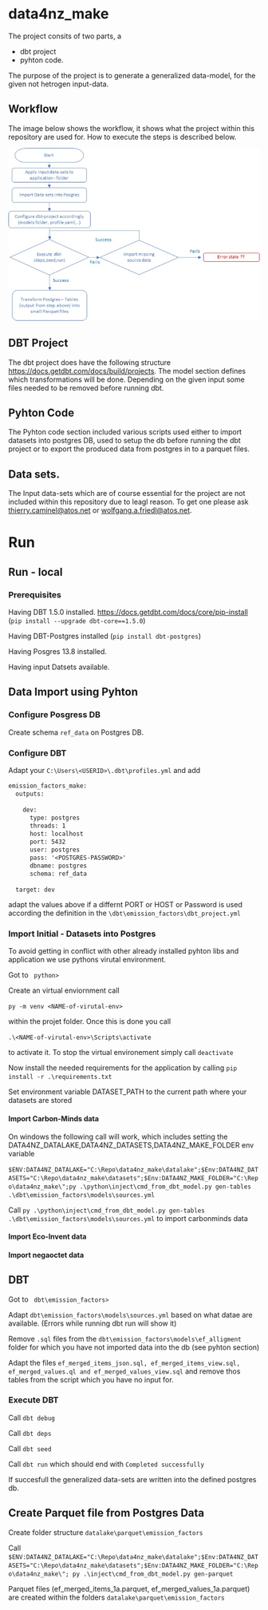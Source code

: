 # data4nz_make

The project consits of two parts, a
- dbt project
- pyhton code.

The purpose of the project is to generate a generalized data-model, for the given not hetrogen input-data. 

## Workflow

The image below shows the workflow, it shows what the project within this repository are used for.
How to execute the steps is described below.

![Worfklow](workflowdata4zmake.jpg?raw=true "Title")



## DBT Project

The dbt project does have the following structure https://docs.getdbt.com/docs/build/projects.  The model section defines which transformations will be done.
Depending on the given input some files needed to be removed before running dbt.

## Pyhton Code

The Pyhton code section included various scripts used either to import datasets into postgres DB, used to setup the db before running the dbt project or to
export the produced data from postgres in to a parquet files.

## Data sets.

The Input data-sets which are of course essential for the project are not included within this repository due to leagl reason. To get one please ask
thierry.caminel@atos.net or wolfgang.a.friedl@atos.net.

# Run

## Run - local

### Prerequisites


Having DBT 1.5.0 installed. https://docs.getdbt.com/docs/core/pip-install (`pip install --upgrade dbt-core==1.5.0`)

Having DBT-Postgres installed (`pip install dbt-postgres`)

Having Posgres 13.8 installed.

Having input Datsets available.


## Data Import using Pyhton

### Configure Posgress DB

Create schema `ref_data` on Postgres DB.

### Configure DBT

Adapt your `C:\Users\<USERID>\.dbt\profiles.yml` and add

```
emission_factors_make:  
  outputs:
  
    dev:
      type: postgres
      threads: 1
      host: localhost
      port: 5432
      user: postgres
      pass: '<POSTGRES-PASSWORD>'
      dbname: postgres
      schema: ref_data
      
  target: dev
 ```
adapt the values above if a differnt PORT or HOST or Password is used according the definition in the `\dbt\emission_factors\dbt_project.yml`

### Import Initial - Datasets into Postgres

To avoid getting in conflict with other already installed pyhton libs and application we use pythons virutal environment.

Got to ` python>`

Create an virtual enviornment call

`py -m venv <NAME-of-virutal-env>`

within the projet folder. Once this is done you call

`.\<NAME-of-virutal-env>\Scripts\activate`

to activate it. To stop the virtual environement simply call `deactivate`

Now install the needed requirements for the application by calling 
`pip install -r .\requirements.txt`

Set environment variable DATASET_PATH to the current path where your datasets are stored


#### Import Carbon-Minds data

On windows the following call will work, which includes setting the DATA4NZ_DATALAKE,DATA4NZ_DATASETS,DATA4NZ_MAKE_FOLDER env variable 

`$ENV:DATA4NZ_DATALAKE="C:\Repo\data4nz_make\datalake";$Env:DATA4NZ_DATASETS="C:\Repo\data4nz_make\datasets";$Env:DATA4NZ_MAKE_FOLDER="C:\Repo\data4nz_make\";py .\python\inject\cmd_from_dbt_model.py gen-tables .\dbt\emission_factors\models\sources.yml`

Call `py .\python\inject\cmd_from_dbt_model.py gen-tables .\dbt\emission_factors\models\sources.yml`   to import carbonminds data

#### Import Eco-Invent data


#### Import negaoctet data


## DBT 

Got to ` dbt\emission_factors>`

Adapt `dbt\emission_factors\models\sources.yml` based on what datae are available. (Errors while running dbt run will show it)

Remove `.sql` files from the `dbt\emission_factors\models\ef_alligment` folder for which you have not imported data into the db (see pyhton section)

Adapt the files `ef_merged_items_json.sql, ef_merged_items_view.sql, ef_merged_values.ql and ef_merged_values_view.sql` and remove thos tables from the script which you have no input for. 


### Execute DBT 

Call `dbt debug`

Call `dbt deps`

Call `dbt seed`

Call `dbt run` which should end with `Completed successfully`

If succesfull the generalized data-sets are written into the defined postgres db.

## Create Parquet file from Postgres Data

Create folder structure `datalake\parquet\emission_factors`

Call `$ENV:DATA4NZ_DATALAKE="C:\Repo\data4nz_make\datalake";$Env:DATA4NZ_DATASETS="C:\Repo\data4nz_make\datasets";$Env:DATA4NZ_MAKE_FOLDER="C:\Repo\data4nz_make\"; py .\inject\cmd_from_dbt_model.py gen-parquet`

Parquet files (ef_merged_items_1a.parquet, ef_merged_values_1a.parquet) are created within the folders `datalake\parquet\emission_factors` 
